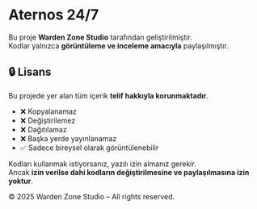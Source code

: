 # Aternos 24/7

Bu proje **Warden Zone Studio** tarafından geliştirilmiştir.  
Kodlar yalnızca **görüntüleme ve inceleme amacıyla** paylaşılmıştır.

## 🔒 Lisans

Bu projede yer alan tüm içerik **telif hakkıyla korunmaktadır**.

- ❌ Kopyalanamaz  
- ❌ Değiştirilemez  
- ❌ Dağıtılamaz  
- ❌ Başka yerde yayınlanamaz  
- ✅ Sadece bireysel olarak görüntülenebilir

Kodları kullanmak istiyorsanız, yazılı izin almanız gerekir.  
Ancak **izin verilse dahi kodların değiştirilmesine ve paylaşılmasına izin yoktur**.

© 2025 Warden Zone Studio – All rights reserved.
